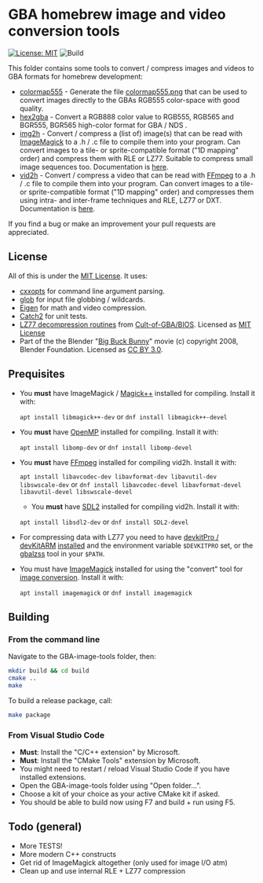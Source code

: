 # GBA homebrew image and video conversion tools

[![License: MIT](https://img.shields.io/badge/License-MIT-yellow.svg)](https://opensource.org/licenses/MIT) ![Build](https://github.com/HorstBaerbel/gba-image-tools/workflows/Build/badge.svg)

This folder contains some tools to convert / compress images and videos to GBA formats for homebrew development:  

* [colormap555](src/colormap555.cpp) - Generate the file [colormap555.png](colormap555.png) that can be used to convert images directly to the GBAs RGB555 color-space with good quality.
* [hex2gba](src/hex2gba.cpp) - Convert a RGB888 color value to RGB555, RGB565 and BGR555, BGR565 high-color format for GBA / NDS .
* [img2h](src/img2h.cpp) - Convert / compress a (list of) image(s) that can be read with [ImageMagick](https://imagemagick.org/index.php) to a .h / .c file to compile them into your program. Can convert images to a tile- or sprite-compatible format ("1D mapping" order) and compress them with RLE or LZ77. Suitable to compress small image sequences too. Documentation is [here](img2h.md).
* [vid2h](src/vid2h.cpp) - Convert / compress a video that can be read with [FFmpeg](https://www.ffmpeg.org/) to a .h / .c file to compile them into your program. Can convert images to a tile- or sprite-compatible format ("1D mapping" order) and compresses them using intra- and inter-frame techniques and RLE, LZ77 or DXT. Documentation is [here](vid2h.md).

If you find a bug or make an improvement your pull requests are appreciated.

## License

All of this is under the [MIT License](LICENSE). It uses:

* [cxxopts](https://github.com/jarro2783/cxxopts) for command line argument parsing.
* [glob](https://github.com/p-ranav/glob) for input file globbing / wildcards.
* [Eigen](https://gitlab.com/libeigen) for math and video compression.
* [Catch2](https://github.com/catchorg/Catch2) for unit tests.
* [LZ77 decompression routines](gba/video/lz77.s) from [Cult-of-GBA/BIOS](https://github.com/Cult-of-GBA/BIOS/blob/master/bios_calls/decompression/lz77.s). Licensed as [MIT License](https://github.com/Cult-of-GBA/BIOS/blob/master/LICENSE)
* Part of the the Blender "[Big Buck Bunny](www.bigbuckbunny.org)" movie (c) copyright 2008, Blender Foundation. Licensed as [CC BY 3.0](https://creativecommons.org/licenses/by/3.0/).

## Prequisites

* You **must** have ImageMagick / [Magick++](https://imagemagick.org/script/magick++.php) installed for compiling. Install it with:

  ```apt install libmagick++-dev``` or ```dnf install libmagick++-devel```

* You **must** have [OpenMP](https://www.openmp.org/) installed for compiling. Install it with:

  ```apt install libomp-dev``` or ```dnf install libomp-devel```

* You **must** have [FFmpeg](https://www.ffmpeg.org/) installed for compiling vid2h. Install it with:

  ```apt install libavcodec-dev libavformat-dev libavutil-dev libswscale-dev``` or ```dnf install libavcodec-devel libavformat-devel libavutil-devel libswscale-devel```

  * You **must** have [SDL2](https://www.libsdl.org/) installed for compiling vid2h. Install it with:

  ```apt install libsdl2-dev``` or ```dnf install SDL2-devel```

* For compressing data with LZ77 you need to have [devkitPro / devKitARM](https://devkitpro.org) [installed](https://devkitpro.org/wiki/Getting_Started) and the environment variable ```$DEVKITPRO``` set, or the [gbalzss](https://github.com/devkitPro/gba-tools) tool in your ```$PATH```.

* You must have [ImageMagick](https://imagemagick.org/index.php) installed for using the "convert" tool for [image conversion](img2h.md#convert-an-image-to-gba-rgb555-format-with-a-restricted-number-of-colors). Install it with:

  ```apt install imagemagick``` or ```dnf install imagemagick```

## Building

### From the command line

Navigate to the GBA-image-tools folder, then:

```sh
mkdir build && cd build
cmake ..
make
```

To build a release package, call:

```sh
make package
```

### From Visual Studio Code

* **Must**: Install the "C/C++ extension" by Microsoft.
* **Must**: Install the "CMake Tools" extension by Microsoft.
* You might need to restart / reload Visual Studio Code if you have installed extensions.
* Open the GBA-image-tools folder using "Open folder...".
* Choose a kit of your choice as your active CMake kit if asked.
* You should be able to build now using F7 and build + run using F5.

## Todo (general)

* More TESTS!
* More modern C++ constructs
* Get rid of ImageMagick altogether (only used for image I/O atm)
* Clean up and use internal RLE + LZ77 compression
